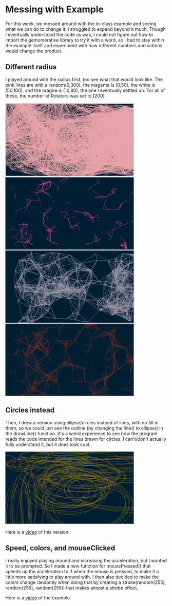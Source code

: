# Messing with Example

For this week, we messed around with the in-class example and seeing what we can do to change it. I struggled to expand beyond it much. Though I eventually understood the code as was, I could not figure out how to import the gemomerative library to try it with a word, so I had to stay within the example itself and experiment with how different numbers and actions would change the product.


## Different radius

I played around with the radius first, too see what that would look like. The pink lines are with a random(0,300), the magenta is (0,50), the white is (50,100), and the oragne is (10,80), the one I eventually settled on. For all of these, the number of Rotators was set to [200]. 

<img src="radius0300.jpg" width="400">   <img src="radius050.jpg" width="400">
<img src="radius50100.jpg" width="400">   <img src="radius1080.jpg" width="400">


## Circles instead

Then, I drew a version using ellipse/circles instead of lines, with no fill in them, so we could just see the outline (by changing the line() to ellipse() in the drawLine() function. It's a weird experience to see how the program reads the code intended for the lines drawn for circles. I can't/don't actually fully  understand it, but it does look cool. 

<img src="ellipse.jpg" width="400">

Here is a [video](https://youtu.be/KagKPBDxsd8) of this version.


## Speed, colors, and mouseClicked

I really enjoyed playing around and increasing the acceleration, but I wanted it to be prompted. So I made a new function for mousePressed() that speeds up the acceleration to .1 when the mouse is pressed, to make it a little more satisfying to play around with. I then also decided to make the colors change randomly when doing that by creating a stroke(random(255), random(255), random(255)) that makes almost a strobe effect.

Here is a [video](https://youtu.be/vhyeKGA_ibU) of the example.



